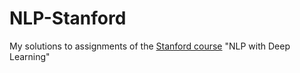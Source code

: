 # NLP-Stanford

My solutions to assignments of the [Stanford course](http://web.stanford.edu/class/cs224n/) "NLP with Deep Learning"
